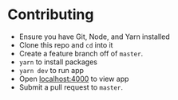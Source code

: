 # Contributing

- Ensure you have Git, Node, and Yarn installed
- Clone this repo and `cd` into it
- Create a feature branch off of `master`.
- `yarn` to install packages
- `yarn dev` to run app
- Open [localhost:4000](http://localhost:4000) to view app
- Submit a pull request to `master`.